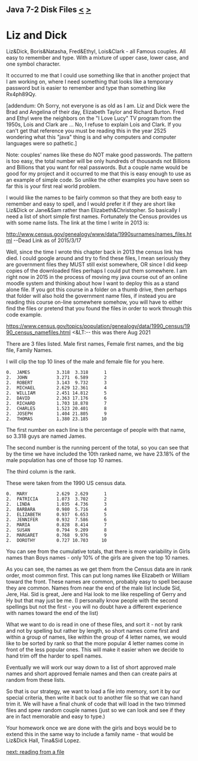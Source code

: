 ## Java 7-2 Disk Files [&LT;](Java0701.md) [&GT;](Java0703.md)
# Liz and Dick

Liz&Dick, Boris&Natasha, Fred&Ethyl, Lois&Clark - all Famous couples. All easy to remember and type. With a mixture of upper case, lower case, and one symbol character.

It occurred to me that I could use something like that in another project that I am working on, where I need something that looks like a temporary password but is easier to remember and type than something like Rx4ph89Qy.

[addendum: Oh Sorry, not everyone is as old as I am. Liz and Dick were the Brad and Angelina of their day, Elizabeth Taylor and Richard Burton. Fred and Ethyl were the neighbors on the "I Love Lucy" TV program from the 1950s, Lois and Clark are ... No, I refuse to explain Lois and Clark. If you can't get that reference you must be reading this in the year 2525 wondering what this "java" thing is and why computers and computer languages were so pathetic.]

Note: couples' names like these do NOT make good passwords. The pattern is too easy, the total number will be only hundreds of thousands not Billions and Billions that you want for real passwords. But a couple name would be good for my project and it occurred to me that this is easy enough to use as an example of simple code. So unlike the other examples you have seen so far this is your first real world problem.

I would like the names to be fairly common so that they are both easy to remember and easy to spell, and I would prefer it if they are short like Liz&Dick or Jane&Sam rather than Elizabeth&Christopher. So basically I need a list of short simple first names. Fortunately the Census provides us with some name lists. The link at the time I write in 2013 is:

http://www.census.gov/genealogy/www/data/1990surnames/names_files.html  --Dead Link as of 2015/3/17

Well, since the time I wrote this chapter back in 2013 the census link has died. I could google around and try to find these files, I mean seriously they are government files they MUST still exist somewhere, OR since I did keep copies of the downloaded files perhaps I could put them somewhere. I am right now in 2015 in the process of moving my java course out of an online moodle system and thinking about how I want to deploy this as a stand alone file. If you got this course in a folder on a thumb drive, then perhaps that folder will also hold the government name files, if instead you are reading this course on-line somewhere somehow, you will have to either find the files or pretend that you found the files in order to work through this code example.

https://www.census.gov/topics/population/genealogy/data/1990_census/1990_census_namefiles.html &LT;&LT:-- this was there Aug 2021

There are 3 files listed. Male first names, Female first names, and the big file, Family Names. 

I will clip the top 10 lines of the male and female file for you here.

    0.  JAMES          3.318  3.318      1 
    2.  JOHN           3.271  6.589      2 
    2.  ROBERT         3.143  9.732      3 
    2.  MICHAEL        2.629 12.361      4 
    2.  WILLIAM        2.451 14.812      5 
    2.  DAVID          2.363 17.176      6 
    2.  RICHARD        1.703 18.878      7 
    2.  CHARLES        1.523 20.401      8 
    2.  JOSEPH         1.404 21.805      9 
    2.  THOMAS         1.380 23.185     10


The first number on each line is the percentage of people with that name, so 3.318 guys are named James.

The second number is the running percent of the total, so you can see that by the time we have included the 10th ranked name, we have 23.18% of the male population has one of those top 10 names.

The third column is the rank.

These were taken from the 1990 US census data.

    0.  MARY           2.629  2.629      1
    2.  PATRICIA       1.073  3.702      2 
    2.  LINDA          1.035  4.736      3 
    2.  BARBARA        0.980  5.716      4 
    2.  ELIZABETH      0.937  6.653      5 
    2.  JENNIFER       0.932  7.586      6 
    2.  MARIA          0.828  8.414      7 
    2.  SUSAN          0.794  9.209      8 
    2.  MARGARET       0.768  9.976      9 
    2.  DOROTHY        0.727 10.703     10

You can see from the cumulative totals, that there is more variability in Girls names than Boys names - only 10% of the girls are given the top 10 names.

As you can see, the names as we get them from the Census data are in rank order, most common first. This can put long names like Elizabeth or William toward the front. These names are common, probably easy to spell because they are common. Names from near the end of the male list include Sid, Jere, Hai. Sid is great, Jere and Hai look to me like respelling of Gerry and Hy but that may just be me. (I personally know people with the second spellings but not the first - you will no doubt have a different experience with names toward the end of the list)

What we want to do is read in one of these files, and sort it - not by rank and not by spelling but rather by length, so short names come first and within a group of names, like within the group of 4 letter names, we would like to be sorted by rank so that the more popular 4 letter names come in front of the less popular ones. This will make it easier when we decide to hand trim off the harder to spell names.

Eventually we will work our way down to a list of short approved male names and short approved female names and then can create pairs at random from these lists.

So that is our strategy, we want to load a file into memory, sort it by our special criteria, then write it back out to another file so that we can hand trim it. We will have a final chunk of code that will load in the two trimmed files and spew random couple names (just so we can look and see if they are in fact memorable and easy to type.)

Your homework once we are done with the girls and boys would be to extend this in the same way to include a family name - that would be Liz&Dick Hall, Tina&Sid Lopez.

[next: reading from a file](Java0703.md)
